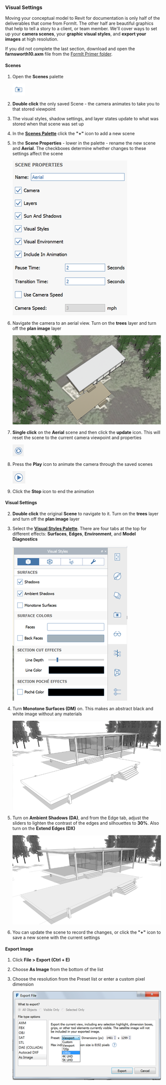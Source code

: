 ### Visual Settings
Moving your conceptual model to Revit for documentation is only half of the deliverables that come from FormIt. The other half are beautiful graphics that help to tell a story to a client, or team member. We'll cover ways to set up your **camera scenes**, your **graphic visual styles**, and **export your images** at high resolution.

If you did not complete the last section, download and open the **farnsworth10.axm** file from the [FormIt Primer folder](https://autodesk.app.box.com/s/thavswirrbflit27rbqzl26ljj7fu1uv/1/9025446442).

#### Scenes

1. Open the **Scenes** palette

    ![](./images/ScenesIcon.png)

2. **Double click** the only saved Scene - the camera animates to take you to that stored viewpoint 

3. The visual styles, shadow settings, and layer states update to what was stored when that scene was set up

2. In the [**Scenes Palette**](../formit-introduction/tool-bars.md) click the **"+"** icon to add a new scene

3. In the **Scene Properties** - lower in the palette - rename the new scene and **Aerial**. The checkboxes determine whether changes to these settings affect the scene

    ![](./images/777d3348-1472-4afb-a617-54bffb9b947f.png)

4. Navigate the camera to an aerial view. Turn on the **trees** layer and turn off the **plan image** layer

    ![](./images/a3529158-1a4a-4fac-a8ee-6f60247bce4d.png)

5. **Single click** on the **Aerial** scene and then click the **update** icon. This will reset the scene to the current camera viewpoint and properties

    ![](./images/a6828bff-7d6e-4cc9-b00c-1db0de96d0b1.png) 

7. Press the **Play** icon to animate the camera through the saved scenes

    ![](./images/7badfc11-b64f-45d4-b0d3-0433ce8c5b79.png)
    
1. Click the **Stop** icon to end the animation

#### Visual Settings

2. **Double click** the original **Scene** to navigate to it. Turn on the **trees** layer and turn off the **plan image** layer

2. Select the [**Visual Styles Palette**](../formit-introduction/tool-bars.md). There are four tabs at the top for different effects: **Surfaces**, **Edges**, **Environment**, and **Model Diagnostics**

    ![](./images/aa340156-b0de-4132-8b24-98fe2533dbfe.png)

4. Turn **Monotone Surfaces (DM)** on. This makes an abstract black and white image without any materials 

    ![](./images/74f592a0-e7b3-4168-a6e9-2d1f69453f54.png)

5. Turn on **Ambient Shadows (DA)**, and from the Edge tab, adjust the sliders to lighten the contrast of the edges and silhouettes to **30%**. Also turn on the **Extend Edges (DX)**

    ![](./images/74f592a0-e7b3-4168-a6e9-2d1f69453f54_2.png)
    
6. You can update the scene to record the changes, or click the **"+"** icon to save a new scene with the current settings

#### Export Image

1. Click **File &gt; Export (Ctrl + E)**

2. Choose **As Image** from the bottom of the list

3. Choose the resolution from the Preset list or enter a custom pixel dimension

    ![](./images/03b98705-6f53-4856-aea7-a48a906b981f.png)